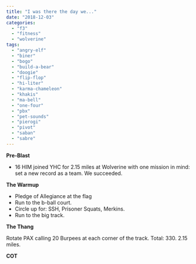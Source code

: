 ```yaml
---
title: "I was there the day we..."
date: "2018-12-03"
categories: 
  - "f3"
  - "fitness"
  - "wolverine"
tags: 
  - "angry-elf"
  - "biner"
  - "bogo"
  - "build-a-bear"
  - "doogie"
  - "flip-flop"
  - "hi-liter"
  - "karma-chameleon"
  - "khakis"
  - "ma-bell"
  - "one-four"
  - "pbx"
  - "pet-sounds"
  - "pierogi"
  - "pivot"
  - "saban"
  - "sabre"
---
```


**Pre-Blast**

- 16 HIM joined YHC for 2.15 miles at Wolverine with one mission in mind: set a new record as a team. We succeeded.

**The Warmup**

- Pledge of Allegiance at the flag
- Run to the b-ball court.
- Circle up for: SSH, Prisoner Squats, Merkins.
- Run to the big track.

****T**he T**hang****

Rotate PAX calling 20 Burpees at each corner of the track. Total: 330. 2.15 miles.

**COT**

